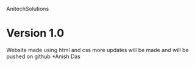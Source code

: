 AnitechSolutions

# Version 1.0
Website made using html and css
more updates will be made and will be pushed on github
*Anish Das
